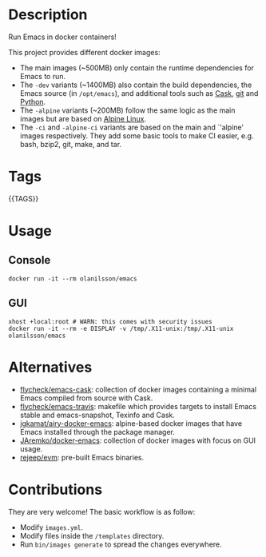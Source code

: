 # Description

Run Emacs in docker containers!

This project provides different docker images:

- The main images (~500MB) only contain the runtime dependencies for Emacs to run.
- The `-dev` variants (~1400MB) also contain the build dependencies, the Emacs source (in `/opt/emacs`), and additional
  tools such as [Cask](https://cask.readthedocs.io), [git](https://git-scm.com) and [Python](https://www.python.org).
- The `-alpine` variants (~200MB) follow the same logic as the main images but are based on
  [Alpine Linux](https://alpinelinux.org).
- The `-ci` and `-alpine-ci` variants are based on the main and
  `'alpine' images respectively.  They add some basic tools to make CI
  easier, e.g. bash, bzip2, git, make, and tar.

# Tags

{{TAGS}}

# Usage

## Console

``` shell
docker run -it --rm olanilsson/emacs
```

## GUI

``` shell
xhost +local:root # WARN: this comes with security issues
docker run -it --rm -e DISPLAY -v /tmp/.X11-unix:/tmp/.X11-unix olanilsson/emacs
```

# Alternatives

- [flycheck/emacs-cask](https://hub.docker.com/r/flycheck/emacs-cask): collection of docker images containing a
  minimal Emacs compiled from source with Cask.
- [flycheck/emacs-travis](https://github.com/flycheck/emacs-travis): makefile which provides targets to
  install Emacs stable and emacs-snapshot, Texinfo and Cask.
- [jgkamat/airy-docker-emacs](https://github.com/jgkamat/airy-docker-emacs): alpine-based docker images that have
  Emacs installed through the package manager.
- [JAremko/docker-emacs](https://github.com/JAremko/docker-emacs): collection of docker images with focus on GUI usage.
- [rejeep/evm](https://github.com/rejeep/evm): pre-built Emacs binaries.

# Contributions

They are very welcome! The basic workflow is as follow:

- Modify `images.yml`.
- Modify files inside the `/templates` directory.
- Run `bin/images generate` to spread the changes everywhere.

